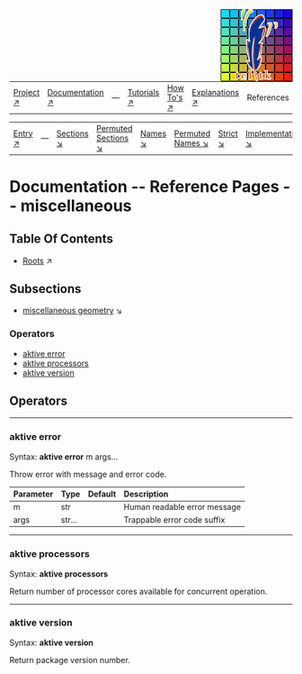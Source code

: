 <img src='../assets/aktive-logo-128.png' style='float:right;'>

||||||||
|---|---|---|---|---|---|---|
|[Project ↗](../../README.md)|[Documentation ↗](../index.md)|&mdash;|[Tutorials ↗](../tutorials.md)|[How To's ↗](../howtos.md)|[Explanations ↗](../explanations.md)|References|

|||||||||
|---|---|---|---|---|---|---|---|
|[Entry ↗](index.md)|&mdash;|[Sections ↘](bysection.md)|[Permuted Sections ↘](bypsection.md)|[Names ↘](byname.md)|[Permuted Names ↘](bypname.md)|[Strict ↘](strict.md)|[Implementations ↘](bylang.md)|

# Documentation -- Reference Pages -- miscellaneous

## Table Of Contents

  - [Roots](bysection.md) ↗


## Subsections


 - [miscellaneous geometry](miscellaneous_geometry.md) ↘

### Operators

 - [aktive error](#error)
 - [aktive processors](#processors)
 - [aktive version](#version)

## Operators

---
### <a name='error'></a> aktive error

Syntax: __aktive error__ m args...

Throw error with message and error code.

|Parameter|Type|Default|Description|
|:---|:---|:---|:---|
|m|str||Human readable error message|
|args|str...||Trappable error code suffix|

---
### <a name='processors'></a> aktive processors

Syntax: __aktive processors__ 

Return number of processor cores available for concurrent operation.


---
### <a name='version'></a> aktive version

Syntax: __aktive version__ 

Return package version number.


